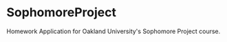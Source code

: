 SophomoreProject
================

Homework Application for Oakland University's Sophomore Project course.
